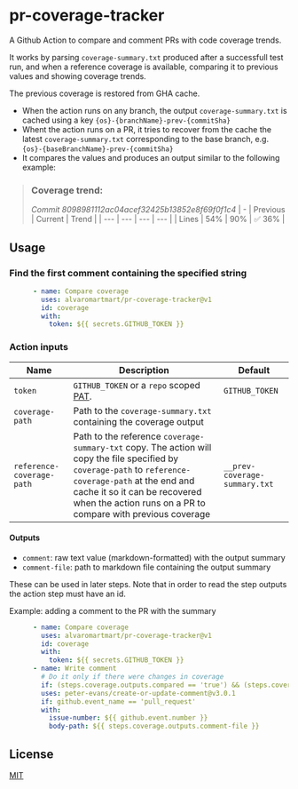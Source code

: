 # pr-coverage-tracker

A Github Action to compare and comment PRs with code coverage trends.

It works by parsing `coverage-summary.txt` produced after a successfull test run, and when a reference coverage is available, comparing it to previous values and showing coverage trends.

The previous coverage is restored from GHA cache.

* When the action runs on any branch, the output `coverage-summary.txt` is cached using a key `{os}-{branchName}-prev-{commitSha}`
* Whent the action runs on a PR, it tries to recover from the cache the latest `coverage-summary.txt` corresponding to the base branch, e.g. `{os}-{baseBranchName}-prev-{commitSha}`
* It compares the values and produces an output similar to the following example:

> ### Coverage trend:
> _Commit 8098981112ac04acef32425b13852e8f69f0f1c4_
> | - | Previous | Current | Trend |
> | --- | --- | --- | --- |
> | Lines | 54% | 90% | ✅ 36% |

## Usage

### Find the first comment containing the specified string

```yml
      - name: Compare coverage
        uses: alvaromartmart/pr-coverage-tracker@v1
        id: coverage
        with:
          token: ${{ secrets.GITHUB_TOKEN }}

```

### Action inputs

| Name | Description | Default |
| --- | --- | --- |
| `token` | `GITHUB_TOKEN` or a `repo` scoped [PAT](https://docs.github.com/en/github/authenticating-to-github/creating-a-personal-access-token). | `GITHUB_TOKEN` |
| `coverage-path` | Path to the `coverage-summary.txt` containing the coverage output |
| `reference-coverage-path` | Path to the reference `coverage-summary-txt` copy. The action will copy the file specified by `coverage-path` to `reference-coverage-path` at the end and cache it so it can be recovered when the action runs on a PR to compare with previous coverage | `__prev-coverage-summary.txt` |

#### Outputs

* `comment`: raw text value (markdown-formatted) with the output summary
* `comment-file`: path to markdown file containing the output summary
 
These can be used in later steps.
Note that in order to read the step outputs the action step must have an id.

Example: adding a comment to the PR with the summary

```yml
      - name: Compare coverage
        uses: alvaromartmart/pr-coverage-tracker@v1
        id: coverage
        with:
          token: ${{ secrets.GITHUB_TOKEN }}
      - name: Write comment
        # Do it only if there were changes in coverage
        if: (steps.coverage.outputs.compared == 'true') && (steps.coverage.outputs.has-changed == 'true')
        uses: peter-evans/create-or-update-comment@v3.0.1
        if: github.event_name == 'pull_request'
        with:
          issue-number: ${{ github.event.number }}
          body-path: ${{ steps.coverage.outputs.comment-file }}
```

## License

[MIT](LICENSE)